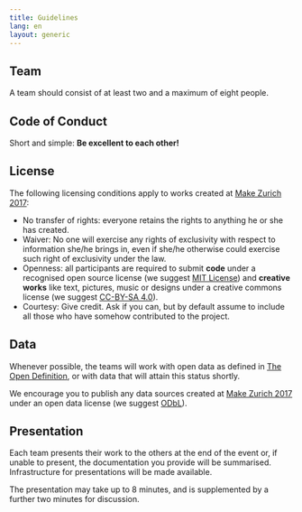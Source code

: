 ```yaml
---
title: Guidelines
lang: en
layout: generic
---
```


## Team

A team should consist of at least two and a maximum of eight people.

## Code of Conduct

Short and simple: **Be excellent to each other!**

## License

The following licensing conditions apply to works created at [Make Zurich 2017](https://makezurich.ch):

  - No transfer of rights: everyone retains the rights to anything he or she has created.
  - Waiver: No one will exercise any rights of exclusivity with respect to information she/he brings in, even if she/he otherwise could exercise such right of exclusivity under the law.
  - Openness: all participants are required to submit **code** under a recognised open source license (we suggest [MIT License](https://opensource.org/licenses/MIT)) and **creative works** like text, pictures, music or designs under a creative commons license (we suggest [CC-BY-SA 4.0](https://creativecommons.org/licenses/by-sa/4.0/)).
  - Courtesy: Give credit. Ask if you can, but by default assume to include all those who have somehow contributed to the project.

## Data

Whenever possible, the teams will work with open data as defined in [The Open Definition](http://opendefinition.org/), or with data that will attain this status shortly.

We encourage you to publish any data sources created at [Make Zurich 2017](https://makezurich.ch) under an open data license (we suggest [ODbL](http://wiki.openstreetmap.org/wiki/Open_Database_License)).

## Presentation

Each team presents their work to the others at the end of the event or, if unable to present, the documentation you provide will be summarised.
Infrastructure for presentations will be made available.

The presentation may take up to 8 minutes, and is supplemented by a further two minutes for discussion.

